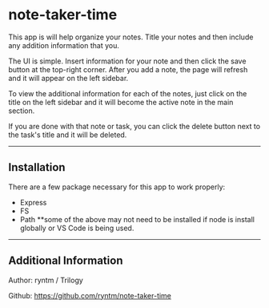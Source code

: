 # note-taker-time

This app is will help organize your notes. Title your notes and then include any addition information that you. 

The UI is simple. Insert information for your note and then click the save button at the top-right corner. After you add a note, the page will refresh and it will appear on the left sidebar. 

To view the additional information for each of the notes, just click on the title on the left sidebar and it will become the active note in the main section. 

If you are done with that note or task, you can click the delete button next to the task's title and it will be deleted. 

 ----------------------------------------------------------------------------------
 
 ## Installation
 
 There are a few package necessary for this app to work properly:
 - Express
 - FS
 - Path
**some of the above may not need to be installed if node is install globally or VS Code is being used. 

------------------------------------------------------------------------------------

## Additional Information

Author: ryntm / Trilogy

Github: https://github.com/ryntm/note-taker-time
